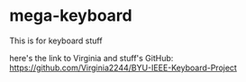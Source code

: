 # mega-keyboard
This is for keyboard stuff

here's the link to Virginia and stuff's GitHub:
https://github.com/Virginia2244/BYU-IEEE-Keyboard-Project
